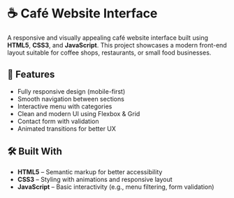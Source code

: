 # ☕ Café Website Interface

A responsive and visually appealing café website interface built using **HTML5**, **CSS3**, and **JavaScript**. This project showcases a modern front-end layout suitable for coffee shops, restaurants, or small food businesses.

## 🚀 Features

- Fully responsive design (mobile-first)
- Smooth navigation between sections
- Interactive menu with categories
- Clean and modern UI using Flexbox & Grid
- Contact form with validation
- Animated transitions for better UX

## 🛠️ Built With

- **HTML5** – Semantic markup for better accessibility
- **CSS3** – Styling with animations and responsive layout
- **JavaScript** – Basic interactivity (e.g., menu filtering, form validation)


